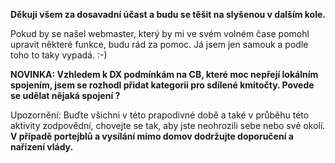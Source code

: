 **Děkuji všem za dosavadní účast a budu se těšit na slyšenou v dalším kole.**

Pokud by se našel webmaster, který by mi ve svém volném čase pomohl upravit některé funkce, budu rád za pomoc. Já jsem jen samouk a podle toho to taky vypadá. :-)

**NOVINKA: Vzhledem k DX podmínkám na CB, které moc nepřejí lokálním spojením, jsem se rozhodl přidat kategorii pro sdílené kmitočty. Povede se udělat nějaká spojení ?**

<span class="text-info">Upozornění: Buďte všichni v této prapodivné době a také v průběhu této aktivity zodpovědní, chovejte se tak, aby jste neohrozili sebe nebo své okolí. **V případě portejblů a vysílání mimo domov dodržujte doporučení a nařízení vlády.**</span>
